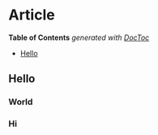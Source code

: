 
# Article

<!-- START doctoc generated TOC please keep comment here to allow auto update -->
<!-- DON'T EDIT THIS SECTION, INSTEAD RE-RUN doctoc TO UPDATE -->
**Table of Contents**  *generated with [DocToc](https://github.com/thlorenz/doctoc)*

- [Hello](#hello)

<!-- END doctoc generated TOC please keep comment here to allow auto update -->

## Hello

### World

### Hi



